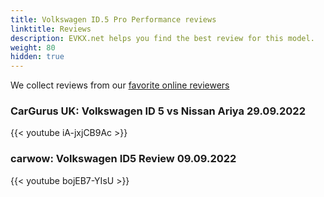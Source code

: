 ```yaml
---
title: Volkswagen ID.5 Pro Performance reviews
linktitle: Reviews
description: EVKX.net helps you find the best review for this model. 
weight: 80
hidden: true
---
```

<object type="image/svg+xml" data="../modelnavigation.svg"></object>
We collect reviews from our [favorite online reviewers](/guides/evreviewers/)

### CarGurus UK: Volkswagen ID 5 vs Nissan Ariya 29.09.2022

{{< youtube iA-jxjCB9Ac >}}

### carwow: Volkswagen ID5 Review 09.09.2022

{{< youtube bojEB7-YIsU >}}

